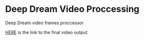 # Deep Dream Video Proccessing
Deep Dream video frames proccessor 

[HERE](https://www.youtube.com/watch?v=jLmg8EJNbRc) is the link to the final video output. 

